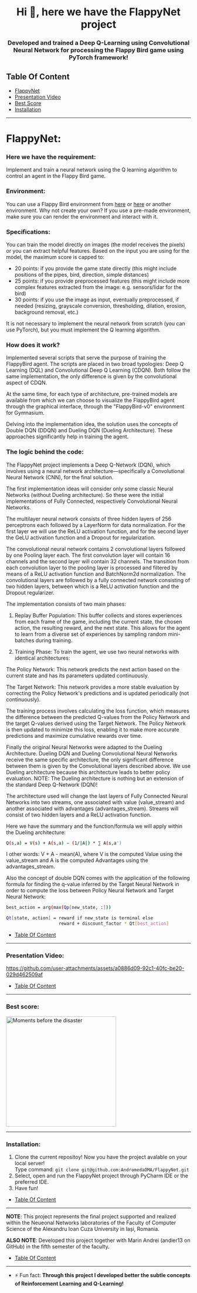 <h1 align="center">Hi 👋, here we have the FlappyNet project</h1>
<h3 align="center">Developed and trained a Deep Q-Learning using Convolutional Neural Network for processing the Flappy Bird game using PyTorch framework!</h3>


## Table Of Content
* [FlappyNet](#flappynet)
* [Presentation Video](#presentation-video)
* [Best Score](#best-score)
* [Installation](#installation)

--------------------------------------------------------------------------------
<h1 id="flappynet" align="left">FlappyNet:</h1>

<h3 align="left">Here we have the requirement:</h3>

Implement and train a neural network using the Q learning algorithm to control an agent in the Flappy Bird game.

<h3 align="left">Environment:</h3>

You can use a Flappy Bird environment from [here](https://pypi.org/project/flappy-bird-gymnasium/) or [here](https://github.com/Talendar/flappy-bird-gym) or another environment. Why not create your own? If you use a pre-made environment, make sure you can render the environment and interact with it.

<h3 align="left">Specifications:</h3>

You can train the model directly on images (the model receives the pixels) or you can extract helpful features. Based on the input you are using for the model, the maximum score is capped to:

- 20 points: if you provide the game state directly (this might include positions of the pipes, bird, direction, simple distances)
- 25 points: if you provide preprocessed features (this might include more complex features extracted from the image: e.g. sensors/lidar for the bird)
- 30 points: if you use the image as input, eventually preprocessed, if needed (resizing, grayscale conversion, thresholding, dilation, erosion, background removal, etc.)

It is not necessary to implement the neural network from scratch (you can use PyTorch), but you must implement the Q learning algorithm.

<h3 align="left">How does it work?</h3>

  Implemented several scripts that serve the purpose of training the FlappyBird agent. The scripts are placed in two broad typologies: Deep Q Learning (DQL) and Convolutional Deep Q Learning (CDQN). Both follow the same implementation, the only difference is given by the convolutional aspect of CDQN.
  
  At the same time, for each type of architecture, pre-trained models are available from which we can choose to visualize the FlappyBird agent through the graphical interface, through the "FlappyBird-v0" environment for Gymnasium.
  
  Delving into the implementation idea, the solution uses the concepts of Double DQN (DDQN) and Dueling DQN (Dueling Architecture). These approaches significantly help in training the agent.

  
<h3 align="left">The logic behind the code:</h3>

  The FlappyNet project implements a Deep Q-Network (DQN), which involves using a neural network architecture—specifically a Convolutional Neural Network (CNN), for the final solution.

  The first implementation ideas will consider only some classic Neural Networks (without Dueling architecture). So these were the initial implementations of Fully Connected, respectively Convolutional Neural Networks.

  The multilayer neural network consists of three hidden layers of 256 perceptrons each followed by a LayerNorm for data normalization. For the first layer we will use the ReLU activation function, and for the second layer the GeLU activation function and a Dropout for regularization.
  
  The convolutional neural network contains 2 convolutional layers followed by one Pooling layer each. The first convolution layer will contain 16 channels and the second layer will contain 32 channels. The transition from each convolution layer to the pooling layer is processed and filtered by means of a ReLU activation function and BatchNorm2d normalization. The convolutional layers are followed by a fully connected network consisting of two hidden layers, between which is a ReLU activation function and the Dropout regularizer.



  The implementation consists of two main phases:

  1. Replay Buffer Population: This buffer collects and stores experiences from each frame of the game, including the current state, the chosen action, the resulting reward, and the next state. This allows for the agent to learn from a diverse set of experiences by sampling random mini-batches during training.


  2. Training Phase: To train the agent, we use two neural networks with identical architectures:

  The Policy Network: This network predicts the next action based on the current state and has its parameters updated continuously.

  The Target Network: This network provides a more stable evaluation by correcting the Policy Network's predictions and is updated periodically (not continuously).

The training process involves calculating the loss function, which measures the difference between the predicted Q-values from the Policy Network and the target Q-values derived using the Target Network. The Policy Network is then updated to minimize this loss, enabling it to make more accurate predictions and maximize cumulative rewards over time.



  Finally the original Neural Networks were adapted to the Dueling Architecture. Dueling DQN and Dueling Convolutional Neural Networks receive the same specific architecture, the only significant difference between them is given by the Convolutional layers described above. We use Dueling architecture because this architecture leads to better policy evaluation. NOTE: The Dueling architecture is nothing but an extension of the standard Deep Q-Network (DQN)!
  
  The architecture used will change the last layers of Fully Connected Neural Networks into two streams, one associated with value (value_stream) and another associated with advantages (advantages_stream). Streams will consist of two hidden layers and a ReLU activation function.
  
  Here we have the summary and the function/formula we will apply within the Dueling architecture: 
```bash
Q(s,a) = V(s) + A(s,a) − (1/|A|) * ∑ A(s,a')
```
 I other words: V + A - mean(A), where V is the computed Value using the value_stream and A is the computed Advantages using the advantages_stream.

  Also the concept of double DQN comes with the application of the following formula for finding the q-value inferred by the Target Neural Network in order to compute the loss between Policy Neural Network and Target Neural Network:

```bash
best_action = arg(max(Qp[new_state, :]))
```

```bash
Qt[state, action] = reward if new_state is terminal else
                    reward + discount_factor * Qt[best_action]
```

* [Table Of Content](#table-of-content)

---

<h3 id="presentation-video" align="left">Presentation Video:</h3>

https://github.com/user-attachments/assets/a0886d09-92c1-40fc-be20-029d462509af

* [Table Of Content](#table-of-content)

---

<h3 id="best-score" align="left">Best score:</h3>

<img src="https://github.com/user-attachments/assets/1b53b7f2-bc87-4ee5-ae97-14bdf6a11f06" alt="Moments before the disaster" style="width: 300px; height: auto;">

---

<h3 id="installation" align="left">Installation:</h3>

1. Clone the current repositoy! Now you have the project avalable on your local server!</br>
 Type command: ```git clone git@github.com:AndromedaOMA/FlappyNet.git```
2. Select, open and run the FlappyNet project through PyCharm IDE or the preferred IDE.
3. Have fun!

* [Table Of Content](#table-of-content)

---

**NOTE**: This project represents the final project supported and realized within the Neueonal Networks laboratories of the Faculty of Computer Science of the Alexandru Ioan Cuza University in Iași, Romania.

**ALSO NOTE**: Developed this project together with Marin Andrei (andier13 on GitHub) in the fifth semester of the faculty.

* [Table Of Content](#table-of-content)

---
- ⚡ Fun fact: **Through this project I developed better the subtle concepts of Reinforcement Learning and Q-Learning!**
